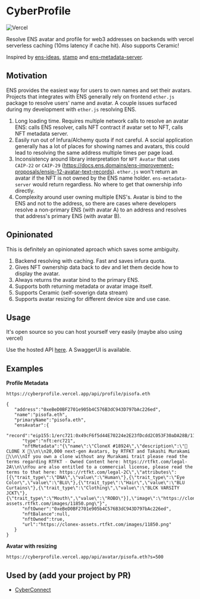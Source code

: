 # CyberProfile
![Vercel](https://therealsujitk-vercel-badge.vercel.app/?app=cyberprofile)

Resolve ENS avatar and profile for web3 addresses on backends with vercel serverless caching (10ms latency if cache hit). Also supports Ceramic!

Inspired by [ens-ideas](https://github.com/holic/ens-ideas), [stamp](stamp.fyi) and [ens-metadata-server](https://metadata.ens.domains/docs).

## Motivation
ENS provides the easiest way for users to own names and set their avatars. Projects that integrates with ENS generally rely on frontend `ether.js` package to resolve users' name and avatar. A couple issues surfaced during my development with `ether.js` resolving ENS.
1. Long loading time. Requires multiple network calls to resolve an avatar ENS: calls ENS resolver, calls NFT contract if avatar set to NFT, calls NFT metadata server.
2. Easily run out of Infura/Alchemy quota if not careful. A social application generally has a lot of places for showing names and avatars, this could lead to resolving the same address multiple times per page load.
3. Inconsistency around library interpretation for `NFT Avatar` that uses `CAIP-22` or `CAIP-29` (https://docs.ens.domains/ens-improvement-proposals/ensip-12-avatar-text-records). `ether.js` won't return an avatar if the NFT is not owned by the ENS name holder. `ens-metadata-server` would return regardless. No where to get that ownership info directly.
4. Complexity around user owning multiple ENS's. Avatar is bind to the ENS and not to the address, so there are cases where developers resolve a non-primary ENS (with avatar A) to an address and resolves that address's primary ENS (with avatar B).

## Opinionated
This is definitely an opinionated aproach which saves some ambiguity.
1. Backend resolving with caching. Fast and saves infura quota.
2. Gives NFT ownership data back to dev and let them decide how to display the avatar.
3. Always returns the avatar bind to the primary ENS.
4. Supports both returning metadata or avatar image itself.
5. Supports Ceramic (self-soverign data stream)
6. Supports avatar resizing for different device size and use case.

## Usage
It's open source so you can host yourself very easily (maybe also using vercel)

Use the hosted API [here](https://cyberprofile.vercel.app/). A SwaggerUI is available.

## Examples
**Profile Metadata**
```
https://cyberprofile.vercel.app/api/profile/pisofa.eth
```
```
{
   "address":"0xeBeD0BF2701e905b4C576B3dC943D797bAc226ed",
   "name":"pisofa.eth",
   "primaryName":"pisofa.eth",
   "ensAvatar":{
      "record":"eip155:1/erc721:0x49cF6f5d44E70224e2E23fDcdd2C053F30aDA28B/11850",
      "type":"nft:erc721",
      "nftMetadata":"{\"name\":\"CloneX #18924\",\"description\":\"🧬 CLONE X 🧬\\n\\n20,000 next-gen Avatars, by RTFKT and Takashi Murakami 🌸\\n\\nIf you own a clone without any Murakami trait please read the terms regarding RTFKT - Owned Content here: https://rtfkt.com/legal-2A\\n\\nYou are also entitled to a commercial license, please read the terms to that here: https://rtfkt.com/legal-2C\",\"attributes\":[{\"trait_type\":\"DNA\",\"value\":\"Human\"},{\"trait_type\":\"Eye Color\",\"value\":\"BLU\"},{\"trait_type\":\"Hair\",\"value\":\"BLU Curtains\"},{\"trait_type\":\"Clothing\",\"value\":\"BLCK VARSITY JCKT\"},{\"trait_type\":\"Mouth\",\"value\":\"ROBO\"}],\"image\":\"https://clonex-assets.rtfkt.com/images/11850.png\"}",
      "nftOwner":"0xeBeD0BF2701e905b4C576B3dC943D797bAc226ed",
      "nftBalance":null,
      "nftOwned":true,
      "url":"https://clonex-assets.rtfkt.com/images/11850.png"
   }
}
```
**Avatar with resizing**
```
https://cyberprofile.vercel.app/api/avatar/pisofa.eth?s=500
```

## Used by (add your project by PR)
- [CyberConnect](https://cyberconnect.me/)